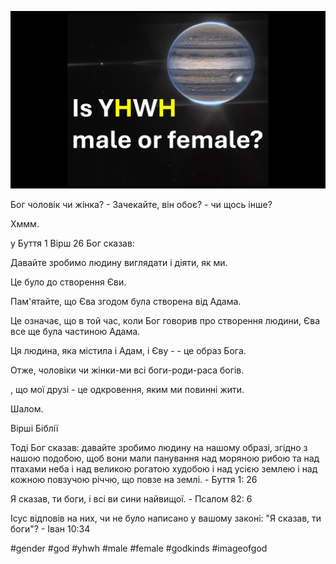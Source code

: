 ![Video cover image](../cover.jpg)

Бог чоловік чи жінка? - Зачекайте, він обоє? - чи щось інше?

Хммм.

у Буття 1 Вірш 26 Бог сказав:

Давайте зробимо людину виглядати і діяти, як ми.

Це було до створення Єви.

Пам'ятайте, що Єва згодом була створена від Адама.

Це означає, що в той час, коли Бог говорив про створення людини, Єва все ще була частиною Адама.

Ця людина, яка містила і Адам, і Єву - - це образ Бога.

Отже, чоловіки чи жінки-ми всі боги-роди-раса богів.

, що мої друзі - це одкровення, яким ми повинні жити.

Шалом.

Вірші Біблії

Тоді Бог сказав: давайте зробимо людину на нашому образі, згідно з нашою подобою, щоб вони мали панування над моряною рибою та над птахами неба і над великою рогатою худобою і над усією землею і над кожною повзучою річчю, що повзе на землі. - Буття 1: 26

Я сказав, ти боги, і всі ви сини найвищої. - Псалом 82: 6

Ісус відповів на них, чи не було написано у вашому законі: "Я сказав, ти боги"? - Іван 10:34

#gender #god #yhwh #male #female #godkinds #imageofgod